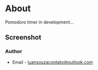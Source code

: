 # About

Pomodoro timer in development...

## Screenshot


### Author

- Email - luansouzacontato@outlook.com
